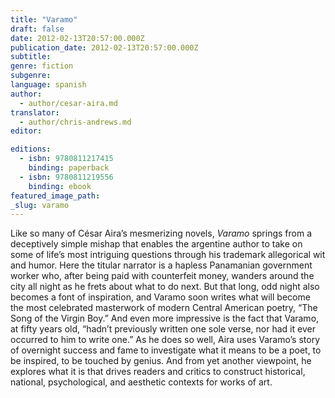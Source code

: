 ```yaml
---
title: "Varamo"
draft: false
date: 2012-02-13T20:57:00.000Z
publication_date: 2012-02-13T20:57:00.000Z
subtitle:
genre: fiction
subgenre:
language: spanish
author:
  - author/cesar-aira.md
translator:
  - author/chris-andrews.md
editor:

editions:
  - isbn: 9780811217415
    binding: paperback
  - isbn: 9780811219556
    binding: ebook
featured_image_path:
_slug: varamo
---
```


Like so many of César Aira’s mesmerizing novels, _Varamo_ springs from a deceptively simple mishap that enables the argentine author to take on some of life’s most intriguing questions through his trademark allegorical wit and humor. Here the titular narrator is a hapless Panamanian government worker who, after being paid with counterfeit money, wanders around the city all night as he frets about what to do next. But that long, odd night also becomes a font of inspiration, and Varamo soon writes what will become the most celebrated masterwork of modern Central American poetry, “The Song of the Virgin Boy.” And even more impressive is the fact that Varamo, at fifty years old, “hadn’t previously written one sole verse, nor had it ever occurred to him to write one.” As he does so well, Aira uses Varamo’s story of overnight success and fame to investigate what it means to be a poet, to be inspired, to be touched by genius. And from yet another viewpoint, he explores what it is that drives readers and critics to construct historical, national, psychological, and aesthetic contexts for works of art.

